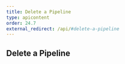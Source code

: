 ```yaml
---
title: Delete a Pipeline
type: apicontent
order: 24.7
external_redirect: /api/#delete-a-pipeline
---
```


## Delete a Pipeline
